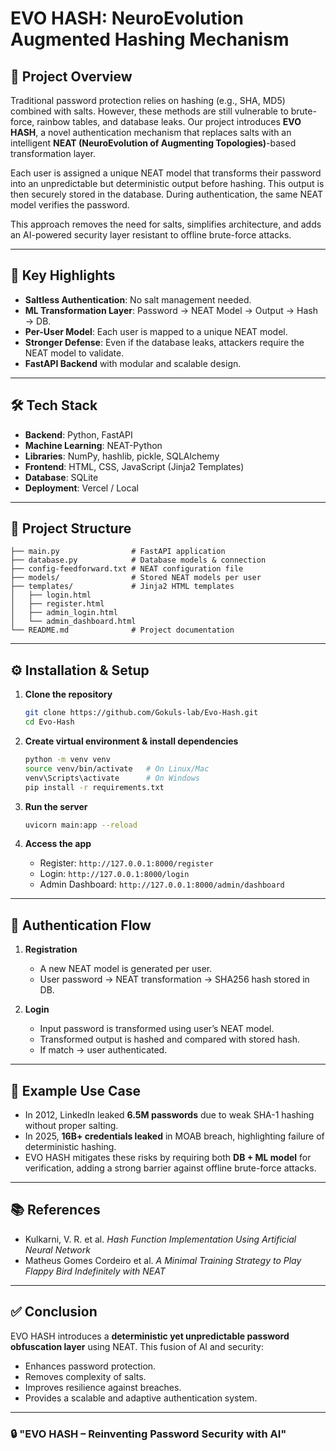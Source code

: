 # EVO HASH: NeuroEvolution Augmented Hashing Mechanism

## 📌 Project Overview

Traditional password protection relies on hashing (e.g., SHA, MD5) combined with salts. However, these methods are still vulnerable to brute-force, rainbow tables, and database leaks. Our project introduces **EVO HASH**, a novel authentication mechanism that replaces salts with an intelligent **NEAT (NeuroEvolution of Augmenting Topologies)**-based transformation layer.

Each user is assigned a unique NEAT model that transforms their password into an unpredictable but deterministic output before hashing. This output is then securely stored in the database. During authentication, the same NEAT model verifies the password.

This approach removes the need for salts, simplifies architecture, and adds an AI-powered security layer resistant to offline brute-force attacks.

---

## 🚀 Key Highlights

* **Saltless Authentication**: No salt management needed.
* **ML Transformation Layer**: Password → NEAT Model → Output → Hash → DB.
* **Per-User Model**: Each user is mapped to a unique NEAT model.
* **Stronger Defense**: Even if the database leaks, attackers require the NEAT model to validate.
* **FastAPI Backend** with modular and scalable design.

---

## 🛠️ Tech Stack

* **Backend**: Python, FastAPI
* **Machine Learning**: NEAT-Python
* **Libraries**: NumPy, hashlib, pickle, SQLAlchemy
* **Frontend**: HTML, CSS, JavaScript (Jinja2 Templates)
* **Database**: SQLite
* **Deployment**: Vercel / Local

---

## 📂 Project Structure

```
├── main.py                # FastAPI application
├── database.py            # Database models & connection
├── config-feedforward.txt # NEAT configuration file
├── models/                # Stored NEAT models per user
├── templates/             # Jinja2 HTML templates
│   ├── login.html
│   ├── register.html
│   ├── admin_login.html
│   └── admin_dashboard.html
└── README.md              # Project documentation
```

---

## ⚙️ Installation & Setup

1. **Clone the repository**

   ```bash
   git clone https://github.com/Gokuls-lab/Evo-Hash.git
   cd Evo-Hash
   ```

2. **Create virtual environment & install dependencies**

   ```bash
   python -m venv venv
   source venv/bin/activate   # On Linux/Mac
   venv\Scripts\activate      # On Windows
   pip install -r requirements.txt
   ```

3. **Run the server**

   ```bash
   uvicorn main:app --reload
   ```

4. **Access the app**

   * Register: `http://127.0.0.1:8000/register`
   * Login: `http://127.0.0.1:8000/login`
   * Admin Dashboard: `http://127.0.0.1:8000/admin/dashboard`

---

## 🔐 Authentication Flow

1. **Registration**

   * A new NEAT model is generated per user.
   * User password → NEAT transformation → SHA256 hash stored in DB.

2. **Login**

   * Input password is transformed using user’s NEAT model.
   * Transformed output is hashed and compared with stored hash.
   * If match → user authenticated.

---

## 📖 Example Use Case

* In 2012, LinkedIn leaked **6.5M passwords** due to weak SHA-1 hashing without proper salting.
* In 2025, **16B+ credentials leaked** in MOAB breach, highlighting failure of deterministic hashing.
* EVO HASH mitigates these risks by requiring both **DB + ML model** for verification, adding a strong barrier against offline brute-force attacks.

---

## 📚 References

* Kulkarni, V. R. et al. *Hash Function Implementation Using Artificial Neural Network*
* Matheus Gomes Cordeiro et al. *A Minimal Training Strategy to Play Flappy Bird Indefinitely with NEAT*

---

## ✅ Conclusion

EVO HASH introduces a **deterministic yet unpredictable password obfuscation layer** using NEAT. This fusion of AI and security:

* Enhances password protection.
* Removes complexity of salts.
* Improves resilience against breaches.
* Provides a scalable and adaptive authentication system.

---

### 🔒 "EVO HASH – Reinventing Password Security with AI"

